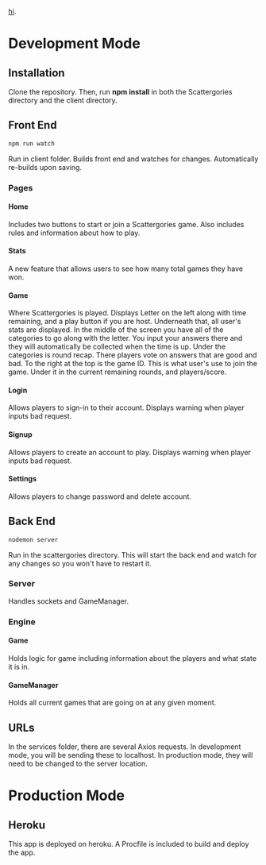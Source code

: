 [hi](https://scattergories-app.herokuapp.com/ "Scattergories"). 
# Development Mode   

## Installation

Clone the repository. Then, run **npm install** in both the Scattergories directory and the client directory.

## Front End  
```bash   
npm run watch   
```   
Run in client folder. Builds front end and watches for changes. Automatically re-builds upon saving.  

### Pages

#### Home
Includes two buttons to start or join a Scattergories game. Also includes rules and information about how to play.
#### Stats
A new feature that allows users to see how many total games they have won.
#### Game
Where Scattergories is played. Displays Letter on the left along with time remaining, and a play button if you are host. Underneath that, all user's stats are displayed.
In the middle of the screen you have all of the categories to go along with the letter. You input your answers there and they will automatically be collected when the time is up. Under the categories is round recap. There players vote on answers that are good and bad.
To the right at the top is the game ID. This is what user's use to join the game. Under it in the current remaining rounds, and players/score.
#### Login
Allows players to sign-in to their account. Displays warning when player inputs bad request.
#### Signup
Allows players to create an account to play. Displays warning when player inputs bad request.
#### Settings
Allows players to change password and delete account.
## Back End   
```bash   
nodemon server   
```   
Run in the scattergories directory. This will start the back end and watch for any changes so you won't have to restart it.

### Server
Handles sockets and GameManager.
### Engine
#### Game
Holds logic for game including information about the players and what state it is in.
#### GameManager
Holds all current games that are going on at any given moment.

## URLs  
In the services folder, there are several Axios requests. In development mode, you will be sending these to localhost. In production mode, they will need to be changed to the server location. 

# Production Mode 
## Heroku
This app is deployed on heroku. A Procfile is included to build and deploy the app.

